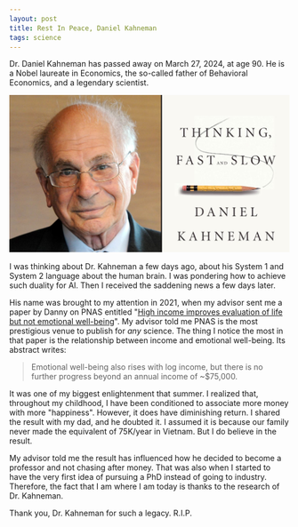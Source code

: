 ```yaml
---
layout: post
title: Rest In Peace, Daniel Kahneman
tags: science
---
```


Dr. Daniel Kahneman has passed away on March 27, 2024, at age 90. He is a Nobel laureate in Economics, the so-called father of Behavioral Economics, and a legendary scientist.

![Danny and his book](/assets/image.png)

I was thinking about Dr. Kahneman a few days ago, about his System 1 and System 2 language about the human brain. I was pondering how to achieve such duality for AI. Then I received the saddening news a few days later.

His name was brought to my attention in 2021, when my advisor sent me a paper by Danny on PNAS entitled "[High income improves evaluation of life but not emotional well-being](https://www.pnas.org/doi/10.1073/pnas.1011492107)". My advisor told me PNAS is the most prestigious venue to publish for *any* science. The thing I notice the most in that paper is the relationship between income and emotional well-being. Its abstract writes:
> Emotional well-being also rises with log income, but there is no further progress beyond an annual income of ~$75,000.

It was one of my biggest enlightenment that summer. I realized that, throughout my childhood, I have been conditioned to associate more money with more "happiness". However, it does have diminishing return. I shared the result with my dad, and he doubted it. I assumed it is because our family never made the equivalent of 75K/year in Vietnam. But I do believe in the result.

My advisor told me the result has influenced how he decided to become a professor and not chasing after money. That was also when I started to have the very first idea of pursuing a PhD instead of going to industry. Therefore, the fact that I am where I am today is thanks to the research of Dr. Kahneman.

Thank you, Dr. Kahneman for such a legacy. R.I.P.